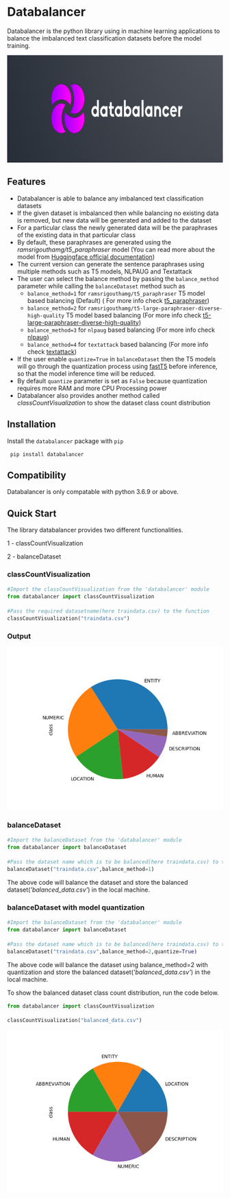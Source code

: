 # Databalancer

Databalancer is the python library using in machine learning applications to balance the imbalanced text classification datasets before the model training.

<img src="https://raw.githubusercontent.com/pradeepdev-1995/databalancer/master/logo/logo.png" width="800" height="250">

## Features

* Databalancer is able to balance any imbalanced text classification datasets
* If the given dataset is imbalanced then while balancing no existing data is removed, but new data will be generated and added to the dataset
* For a particular class the newly generated data will be the paraphrases of the existing data in that particular class
* By default, these paraphrases are generated using the *ramsrigouthamg/t5_paraphraser* model (You can read more about the model from [Huggingface official documentation](https://huggingface.co/ramsrigouthamg/t5_paraphraser))
* The current version can generate the sentence paraphrases using multiple methods such as T5 models, NLPAUG and Textattack
* The user can select the balance method by passing the `balance_method` parameter while calling the `balanceDataset` method such as
  * `balance_method=1` for `ramsrigouthamg/t5_paraphraser` T5 model based balancing (Default) ( For more info check [t5_paraphraser](https://huggingface.co/ramsrigouthamg/t5_paraphraser))
  * `balance_method=2` for `ramsrigouthamg/t5-large-paraphraser-diverse-high-quality` T5 model based balancing (For more info check [t5-large-paraphraser-diverse-high-quality](https://huggingface.co/ramsrigouthamg/t5-large-paraphraser-diverse-high-quality))
  * `balance_method=3` for `nlpaug` based balancing (For more info check [nlpaug](https://pypi.org/project/nlpaug/))
  * `balance_method=4` for `textattack` based balancing (For more info check [textattack](https://pypi.org/project/textattack/))
* If the user enable `quantize=True` in `balanceDataset` then the T5 models will go through the quantization process using [fastT5](https://pypi.org/project/fastt5/) before inference, so that the model inference time will be reduced.
* By default `quantize` parameter is set as `False` because quantization requires more RAM and more CPU Processing power
* Databalancer also provides another method called *classCountVisualization* to show the dataset class count distribution

## Installation

Install the `databalancer` package with `pip`

     pip install databalancer

## Compatibility

Databalancer is only compatable with python 3.6.9 or above.


## Quick Start
The library databalancer provides two different functionalities.

1 - classCountVisualization

2 - balanceDataset

### classCountVisualization

```python
#Import the classCountVisualization from the 'databalancer' module
from databalancer import classCountVisualization
    
#Pass the required datasetname(here traindata.csv) to the function
classCountVisualization("traindata.csv")

```

### Output

![Imbalanced dataset pie plot](https://raw.githubusercontent.com/pradeepdev-1995/databalancer/master/images/imbalancedDatset.png?raw=true "Imbalanced dataset pie plot")

### balanceDataset
```python
#Import the balanceDataset from the 'databalancer' module
from databalancer import balanceDataset

#Pass the dataset name which is to be balanced(here traindata.csv) to the balanceDataset function
balanceDataset("traindata.csv",balance_method=1)
```

The above code will balance the dataset and store the balanced dataset(*'balanced_data.csv'*) in the local machine.

### balanceDataset with model quantization 

```python
#Import the balanceDataset from the 'databalancer' module
from databalancer import balanceDataset

#Pass the dataset name which is to be balanced(here traindata.csv) to the balanceDataset function with balance_method=2 and enable quantization 
balanceDataset("traindata.csv",balance_method=2,quantize=True)
```

The above code will balance the dataset using balance_method=2 with quantization and store the balanced dataset(*'balanced_data.csv'*) in the local machine.

To show the balanced dataset class count distribution, run the code below.

```python
from databalancer import classCountVisualization

classCountVisualization("balanced_data.csv")

```

![Balanced dataset pie plot](https://github.com/pradeepdev-1995/databalancer/blob/master/images/balancedDataset.png?raw=true "Balanced dataset pie plot")
